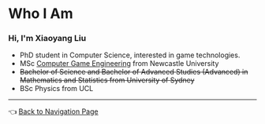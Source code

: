 # Who I Am

### Hi, I'm Xiaoyang Liu

- PhD student in Computer Science, interested in game technologies.
- MSc [Computer Game Engineering](https://www.ncl.ac.uk/postgraduate/degrees/5152f/) from Newcastle University
- ~~Bachelor of Science and Bachelor of Advanced Studies (Advanced) in Mathematics and Statistics from University of Sydney~~
- BSc Physics from UCL

---

👈 [Back to Navigation Page](https://github.com/IQ404/welcome/blob/main/README.md)
